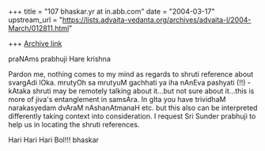 +++
title = "107 bhaskar.yr at in.abb.com"
date = "2004-03-17"
upstream_url = "https://lists.advaita-vedanta.org/archives/advaita-l/2004-March/012811.html"

+++
[Archive link](https://lists.advaita-vedanta.org/archives/advaita-l/2004-March/012811.html)


praNAms prabhuji
Hare krishna

Pardon me, nothing comes to my mind as regards to shruti reference about
svargAdi lOka.  mrutyOh sa mrutyuM gachhati ya iha nAnEva pashyati (!!) -
kAtaka shruti may be remotely talking about it...but not sure about
it...this is more of jiva's entanglement in samsAra.  In gIta you have
trividhaM narakasyedam dvAraM nAshanAtmanaH etc. but this also can be
interpreted differently taking context into consideration.  I request Sri
Sunder prabhuji to help us in locating the shruti references.

Hari Hari Hari Bol!!!
bhaskar



